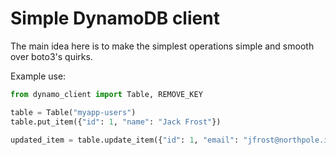 # Simple DynamoDB client

The main idea here is to make the simplest operations simple and smooth over boto3's quirks.

Example use:

```python
from dynamo_client import Table, REMOVE_KEY

table = Table("myapp-users")
table.put_item({"id": 1, "name": "Jack Frost"})

updated_item = table.update_item({"id": 1, "email": "jfrost@northpole.io"})
```